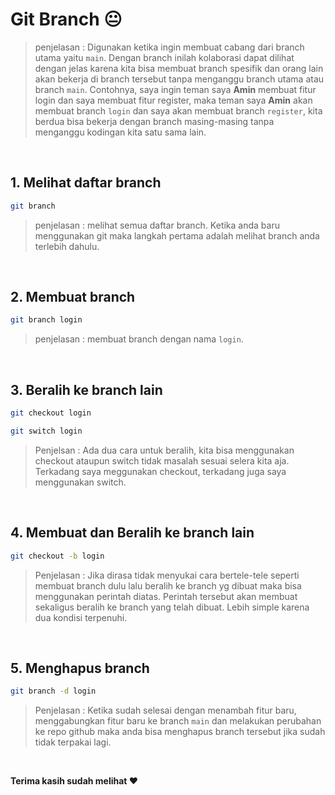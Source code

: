 # Git Branch :neutral_face:

> penjelasan : Digunakan ketika ingin membuat cabang dari branch utama yaitu `main`. Dengan branch inilah kolaborasi dapat dilihat dengan jelas karena kita bisa membuat branch spesifik dan orang lain akan bekerja di branch tersebut tanpa menganggu branch utama atau branch `main`. Contohnya, saya ingin teman saya **Amin** membuat fitur login dan saya membuat fitur register, maka teman saya **Amin** akan membuat branch `login` dan saya akan membuat branch `register`, kita berdua bisa bekerja dengan branch masing-masing tanpa menganggu kodingan kita satu sama lain.

<br>

## 1. **Melihat daftar branch**

```bash
git branch
```
> penjelasan : melihat semua daftar branch. Ketika anda baru menggunakan git maka langkah pertama adalah melihat branch anda terlebih dahulu.
<br>

## 2. **Membuat branch**

```bash
git branch login
```
> penjelasan : membuat branch dengan nama `login`.
<br>

## 3. **Beralih ke branch lain**

```bash
git checkout login
```
```bash
git switch login
```
> Penjelsan : Ada dua cara untuk beralih, kita bisa menggunakan checkout ataupun switch tidak masalah sesuai selera kita aja. Terkadang saya meggunakan checkout, terkadang juga saya menggunakan switch.
<br>

## 4. **Membuat dan Beralih ke branch lain**

```bash
git checkout -b login
```

> Penjelasan : Jika dirasa tidak menyukai cara bertele-tele seperti membuat branch dulu lalu beralih ke branch yg dibuat maka bisa menggunakan perintah diatas. Perintah tersebut akan membuat sekaligus beralih ke branch yang telah dibuat. Lebih simple karena dua kondisi terpenuhi.
<br>

## 5. **Menghapus branch**

```bash
git branch -d login
```

> Penjelasan : Ketika sudah selesai dengan menambah fitur baru, menggabungkan fitur baru ke branch `main` dan melakukan perubahan ke repo github maka anda bisa menghapus branch tersebut jika sudah tidak terpakai lagi.
<br>

**Terima kasih sudah melihat :heart:**